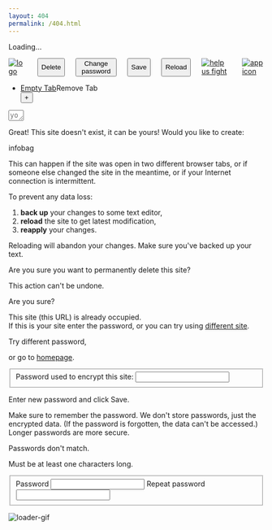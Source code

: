 ```yaml
---
layout: 404
permalink: /404.html
---
```

<div class="container" id="loadingdiv">
    <p id="loadingtext">Loading...</p>
</div>
<div class="displaynone" id="wholesite">
    <div id="menubar">
        <div class="container" >
            <div class="sixteen columns">
                <div class="four columns alpha" id="logo-img-div">
                    <a href="/"><img alt="logo" src="/img/logo.png" id="logo-img"></a>
                </div>
                <div class="twelve columns omega" id="menubar-buttons">
                    <button class="remove-bottom" id="button-delete">Delete</button>
                    <button class="remove-bottom" id="button-savenew">Change password</button>
                    <button class="remove-bottom" id="button-save">Save</button>
                    <button class="remove-bottom" id="button-reload">Reload</button>
		<a href="/site/helpusfight">
			<img class="android-app-icon" alt="help us fight" src="/img/fight-hand-text-icon.png"/>
		</a>
                    <a href="https://play.google.com/store/apps/details?id=com.protectedtext.android">
                        <img class="android-app-icon" alt="app icon" src="/img/android-app-icon.png"/>
                    </a>
                </div>
            </div>
        </div>
    </div>
    <div id="main-content-outter">
        <div class="container">
            <div class="sixteen columns">
                <div id="tabs"><!-- content of this "#tabs" is overridden from main.js with the same content, right after the site loads. -->
                    <ul>
                        <li><a href="#tabs-0">Empty Tab</a><span class="ui-icon ui-icon-close" role="presentation">Remove Tab</span></li>
                        <button id="add_tab">+</button>
                    </ul>
                    <div id="tabs-0">
                        <textarea rows="1" cols="1" class="textarea-contents" placeholder="your text goes here ..." ></textarea>
                    </div>
                </div>
            </div>
        </div>
    </div>
</div>

<!-- Dialogs -->
<div id="dialog-new-site" class="displaynone" title="Create new site?">
    <p> Great! This site doesn't exist, it can be yours! Would you like to create:</p>
    <p class="dialog-site-name"> infobag </p>
</div>
<div id="dialog-site-modified" class="displaynone" title="Site was modified in the meantime!">
    <p class="comment">This can happen if the site was open in two different
        browser tabs, or if someone else changed the site in the
        meantime, or if your Internet connection is intermittent. </p>
    <p>To prevent any data loss:</p>
    <ol>
        <li><strong>back up</strong> your changes to some text editor,</li>
        <li><strong>reload</strong> the site to get latest modification,</li>
        <li><strong>reapply</strong> your changes.</li>
    </ol>
</div>
<div id="dialog-confirm-reload" class="displaynone" title="Are you sure?">
    <p> Reloading will abandon your changes. Make sure you've backed up your text.</p>
</div>
<div id="dialog-confirm-delete-site" class="displaynone" title="Delete this site?">
    <p> Are you sure you want to permanently delete this site?</p>
    <p> This action can't be undone.</p>
</div>
<div id="dialog-confirm-delete-tab" class="displaynone" title="Delete this tab?">
    <p> Are you sure?</p>
</div>
<div id="dialog-password" class="displaynone" title="Password required">
    <p class="comment">This site (this URL) is already occupied.<br> If this is your site enter the password, or you can try using <a href="/">different site</a>.</p>
    <p class="additional-text remove-bottom">Try different password,</p>
    <p class="additional-text">or go to <a href="/">homepage</a>.</p>
    <form onsubmit="return false">
        <fieldset>
            <label for="enterpassword">Password used to encrypt this site:</label>
            <input type="password" name="enterpassword" id="enterpassword" value="" class="text ui-widget-content ui-corner-all" />
        </fieldset>
    </form>
</div>
<div id="dialog-new-password" class="displaynone">
    <p class="additional-text remove-bottom">Enter new password and click Save.</p>
    <p class="comment">Make sure to remember the password. We don't store passwords, just the encrypted data. (If the password is forgotten, the data can't be accessed.)<br> Longer passwords are more secure. </p>
    <p id="passwords-dont-match" class="displaynone"> Passwords don't match.</p>
    <p id="passwords-empty" class="displaynone"> Must be at least one characters long.</p>
    <form onsubmit="return false">
        <fieldset>
            <label for="newpassword1">Password</label>
            <input type="password" name="newpassword1" id="newpassword1" value="" class="text ui-widget-content ui-corner-all" />
            <label for="newpassword2">Repeat password</label>
            <input type="password" name="newpassword2" id="newpassword2" value="" class="text ui-widget-content ui-corner-all" />
        </fieldset>
    </form>
</div>
<!-- Toaster -->
<div id="outer-toast">
    <div id="toast"></div>
</div>
<!-- Loader -->
<div id="loader" class="displaynone ui-widget-overlay">
    <img src="/img/loader.gif" alt="loader-gif"/>
</div>
